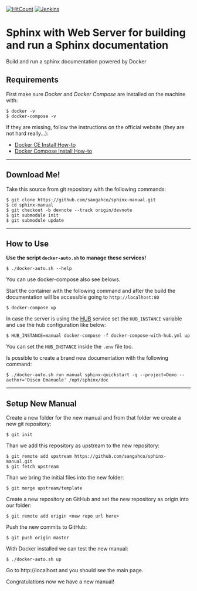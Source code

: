 [![HitCount](http://hits.dwyl.io/sangahco/sangahco/sphinx-manual.svg)](http://hits.dwyl.io/sangahco/sangahco/sphinx-manual)
[![Jenkins](https://img.shields.io/jenkins/s/https/dev.builder.sangah.com/job/sphinx-manual.svg?style=flat-square)]()

# Sphinx with Web Server for building and run a Sphinx documentation

Build and run a sphinx documentation powered by Docker

## Requirements

First make sure *Docker* and *Docker Compose* are installed on the machine with:

    $ docker -v
    $ docker-compose -v

If they are missing, follow the instructions on the official website (they are not hard really...):

- [Docker CE Install How-to](https://docs.docker.com/engine/installation/)
- [Docker Compose Install How-to](https://docs.docker.com/compose/install/)

---

## Download Me!

Take this source from git repository with the following commands:

    $ git clone https://github.com/sangahco/sphinx-manual.git
    $ cd sphinx-manual
    $ git checkout -b devnote --track origin/devnote
    $ git submodule init
    $ git submodule update

---

## How to Use

**Use the script `docker-auto.sh` to manage these services!**

    $ ./docker-auto.sh --help

You can use docker-compose also see belows.

Start the container with the following command and after the build the documentation 
will be accessible going to `http://localhost:80`

    $ docker-compose up

In case the server is using the [HUB](https://github.com/sangahco/docker-webapp-hub) 
service set the `HUB_INSTANCE` variable 
and use the hub configuration like below:

    $ HUB_INSTANCE=manual docker-compose -f docker-compose-with-hub.yml up

You can set the `HUB_INSTANCE` inside the `.env` file too.


Is possible to create a brand new documentation with the following command:

    $ ./docker-auto.sh run manual sphinx-quickstart -q --project=Demo --author='Disco Emanuele' /opt/sphinx/doc


---

## Setup New Manual

Create a new folder for the new manual and from that folder we create a new git repository:

    $ git init

Than we add this repository as upstream to the new repository:

    $ git remote add upstream https://github.com/sangahco/sphinx-manual.git
    $ git fetch upstream

Than we bring the initial files into the new folder:

    $ git merge upstream/template


Create a new repository on GitHub and set the new repository as origin into our folder:

    $ git remote add origin <new repo url here>

Push the new commits to GitHub:

    $ git push origin master

With Docker installed we can test the new manual:

    $ ./docker-auto.sh up

Go to http://localhost and you should see the main page.

Congratulations now we have a new manual!